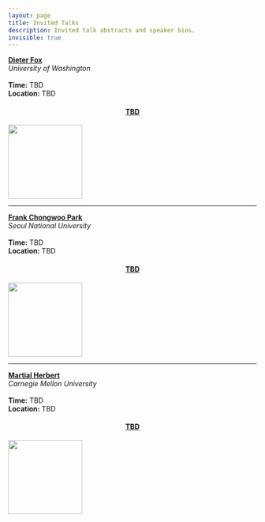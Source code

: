 ```yaml
---
layout: page
title: Invited Talks
description: Invited talk abstracts and speaker bios.
invisible: true
---
```


<div class="row">
  <div class="col-xs-7">
    <b><a href="https://homes.cs.washington.edu/~fox/">Dieter Fox</a></b>
    <br/>
    <i>University of Washington</i>
    <br/><br/>
    <b>Time:</b> TBD
    <br/>
    <b>Location:</b> TBD
    <br/>
    <h4><center>
      <a href="fox">TBD</a>
    </center></h4>
  </div>
  <div class="col-xs-5">
    <img src="https://homes.cs.washington.edu/~fox/wp-content/uploads/2015/03/fox.jpg" width="150">
  </div>
</div>

********************************************************************************

<div class="row">
  <div class="col-xs-7">
    <b><a href="http://robotics.snu.ac.kr/fcp/">Frank Chongwoo Park</a></b>
    <br/>
    <i>Seoul National University</i>
    <br/><br/>
    <b>Time:</b> TBD
    <br/>
    <b>Location:</b> TBD
    <br/>
    <h4><center>
      <a href="park">TBD</a>
    </center></h4>
  </div>
  <div class="col-xs-5">
    <img src="http://robotics.snu.ac.kr/img/sub/sub01_img01.jpg" width="150">
  </div>
</div>

********************************************************************************

<div class="row">
  <div class="col-xs-7">
    <b><a href="https://www.cs.cmu.edu/~hebert/">Martial Herbert</a></b>
    <br/>
    <i>Carnegie Mellon University</i>
    <br/><br/>
    <b>Time:</b> TBD
    <br/>
    <b>Location:</b> TBD
    <br/>
    <h4><center>
      <a href="herbert">TBD</a>
    </center></h4>
  </div>
  <div class="col-xs-5">
    <img src="https://www.ri.cmu.edu/images/people/hebert_martial.jpg" width="150">
  </div>
</div>
